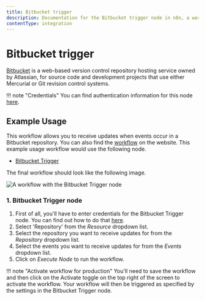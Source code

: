 ```yaml
---
title: Bitbucket trigger
description: Documentation for the Bitbucket trigger node in n8n, a workflow automation platform. Includes details of operations and configuration, and links to examples and credentials information.
contentType: integration
---
```


# Bitbucket trigger

[Bitbucket](https://bitbucket.org/) is a web-based version control repository hosting service owned by Atlassian, for source code and development projects that use either Mercurial or Git revision control systems.

!!! note "Credentials"
    You can find authentication information for this node [here](/integrations/builtin/credentials/bitbucket/).



## Example Usage

This workflow allows you to receive updates when events occur in a Bitbucket repository. You can also find the [workflow](https://n8n.io/workflows/529) on the website. This example usage workflow would use the following node.

- [Bitbucket Trigger]()

The final workflow should look like the following image.

![A workflow with the Bitbucket Trigger node](/_images/integrations/builtin/trigger-nodes/bitbuckettrigger/workflow.png)


### 1. Bitbucket Trigger node

1. First of all, you'll have to enter credentials for the Bitbucket Trigger node. You can find out how to do that [here](/integrations/builtin/credentials/bitbucket/).
2. Select 'Repository' from the *Resource* dropdown list.
3. Select the repository you want to receive updates for from the *Repository* dropdown list.
4. Select the events you want to receive updates for from the *Events* dropdown list.
5. Click on *Execute Node* to run the workflow.

!!! note "Activate workflow for production"
    You'll need to save the workflow and then click on the Activate toggle on the top right of the screen to activate the workflow. Your workflow will then be triggered as specified by the settings in the Bitbucket Trigger node.


